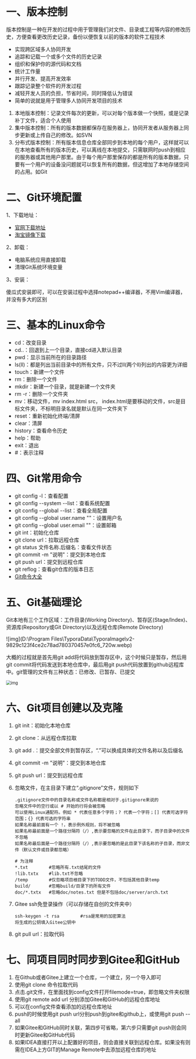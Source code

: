 # 一、版本控制

版本控制是一种在开发的过程中用于管理我们对文件、目录或工程等内容的修改历史，方便查看更改历史记录，备份以便恢复以前的版本的软件工程技术

- 实现跨区域多人协同开发
- 追踪和记载一个或多个文件的历史记录
- 组织和保护你的源代码和文档
- 统计工作量
- 并行开发、提高开发效率
- 跟踪记录整个软件的开发过程
- 减轻开发人员的负担，节省时间，同时降低认为错误
- 简单的说就是用于管理多人协同开发项目的技术

1. 本地版本控制：记录文件每次的更新，可以对每个版本做一个快照，或是记录补丁文件，适合个人使用
2. 集中版本控制：所有的版本数据都保存在服务器上，协同开发者从服务器上同步更新或上传自己的修改。如SVN
3. 分布式版本控制：所有版本信息仓库全部同步到本地的每个用户，这样就可以在本地查看所有的版本历史，可以离线在本地提交，只需联网时push到相应的服务器或其他用户那里。由于每个用户那里保存的都是所有的版本数据，只要有一个用户的设备没问题就可以恢复所有的数据，但这增加了本地存储空间的占用。如Git

# 二、Git环境配置

1、下载地址：

- [官网下载地址](https://git-scm.com/downloads)
- [淘宝镜像下载](http://npm.taobao.org/mirrors)

2、卸载：

- 电脑系统应用直接卸载
- 清理Git系统环境变量

3、安装：

傻瓜式安装即可，可以在安装过程中选择notepad++编译器，不用Vim编译器，并没有多大的区别

# 三、基本的Linux命令

- cd：改变目录
- cd..：回退到上一个目录，直接cd进入默认目录
- pwd：显示当前所在的目录路径
- ls(ll)：都是列出当前目录中的所有文件，只不过ll(两个ll)列出的内容更为详细
- touch：新建一个文件
- rm：删除一个文件
- mkdir：新建一个目录，就是新建一个文件夹
- rm -r：删除一个文件夹
- mv：移动文件，mv index.html src， index.html是要移动的文件，src是目标文件夹，不标明目录名就是默认在同一文件夹下
- reset：重新初始化终端/清屏
- clear：清屏
- history：查看命令历史
- help：帮助
- exit：退出
- #：表示注释

# 四、Git常用命令

- git config -l：查看配置
- git config --system --list：查看系统配置
- git config --global --list：查看全局配置
- git config --global user.name ""：设置用户名
- git config --global user.email ""：设置邮箱
- git int：初始化仓库
- git clone url：拉取远程仓库
- git status 文件名称.后缀名：查看文件状态
- git commit -m "说明"：提交到本地仓库
- git push url：提交到远程仓库
- git reflog：查看git仓库的版本日志
- [Git命令大全](https://gitee.com/all-about-git)

# 五、Git基础理论

Git本地有三个工作区域：工作目录(Working Directory)、暂存区(Stage/Index)、资源库(Repository或Git Directory)以及远程仓库(Remote Directory)

 ![img](D:\Program Files\TyporaData\TyporaImage\v2-9829c123f4ce2c78ad780370457e0fc6_720w.webp) 

大概的过程就是首先用git add将代码放到暂存区中，这个时候只是暂存，然后用git commit将代码发送到本地仓库中，最后用git push代码放置到github远程库中。git管理的文件有三种状态：已修改、已暂存、已提交

 <img src="D:\Program Files\TyporaData\TyporaImage\v2-51e676ef74e2d4cf8e63215811944766_720w.webp" alt="img" style="zoom:80%;" /> 

#  六、Git项目创建以及克隆

1. git init：初始化本地仓库

2. git clone：从远程仓库拉取

3. git add .：提交全部文件到暂存区，“.”可以换成具体的文件名称以及后缀名

4. git commit -m "说明"：提交到本地仓库

5. git push url：提交到远程仓库

6. 忽略文件，在主目录下建立“.gitignore”文件，规则如下

   ```
   .gitignore文件中的目录名称或文件名称都是相对于.gitignore来说的
   忽略文件中的空行或以 # 开始的行将会被忽略
   可以使用Linux通配符。例如 * 代表任意多个字符；? 代表一个字符；[] 代表可选字符范围；{} 代表可选的字符串
   如果名称最前面有一个 !，表示例外规则，将不被忽略
   如果名称最前面是一个路径分隔符（/）,表示要忽略的文件在此目录下，而子目录中的文件不忽略
   如果名称最后面是一个路径分隔符（/）,表示要忽略的是此目录下该名称的子目录，而非文件（默认文件或目录都忽略）
   ```

   ```
   # 为注释
   *.txt		#忽略所有.txt结尾的文件
   !lib.txtx	#lib.txt不忽略
   /temp		#仅忽略项目根目录下的TODD文件，不包括其他目录temp
   build/		#忽略build/目录下的所有文件
   doc/*.txtx	#忽略doc/notes.txt 但是不包括doc/server/arch.txt
   ```

7. Gitee ssh免登录操作（可以存储在自创的文件夹中）

   ```
   ssh-keygen -t rsa		#rsa是常用的加密算法
   将生成的公钥填入Gitee公钥中
   ```

8. git pull url：拉取代码

#  七、同项目同时同步到Gitee和GitHub

1. 在Github或者Gitee上建立一个仓库，一个建立，另一个导入即可
2. 使用git clone 命令拉取代码
3. 点击.git文件，在里面找到config文件打开filemode=true，即忽略文件夹权限
4. 使用git remote add url 分别添加Gitee和GitHub的远程仓库地址
5. 可以在config文件查看添加的远程仓库地址
6. push的时候使用git push url分别push到gitee和github上，或使用git push --all
7. 如果Gitee和GitHub同时关联，第四步可省略，第六步只需要git push则会同时更新Gitee和GitHub代码
8. 如果IDEA直接打开以上配置好的项目，则会直接关联到远程仓库。如果没有则需在IDEA上方GIT的Manage Remote中去添加远程仓库的地址





